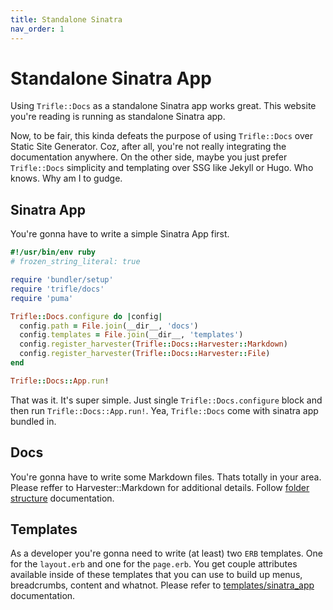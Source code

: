 ```yaml
---
title: Standalone Sinatra
nav_order: 1
---
```


# Standalone Sinatra App

Using `Trifle::Docs` as a standalone Sinatra app works great. This website you're reading is running as standalone Sinatra app.

Now, to be fair, this kinda defeats the purpose of using `Trifle::Docs` over Static Site Generator. Coz, after all, you're not really integrating the documentation anywhere. On the other side, maybe you just prefer `Trifle::Docs` simplicity and templating over SSG like Jekyll or Hugo. Who knows. Why am I to gudge.

## Sinatra App

You're gonna have to write a simple Sinatra App first.

```ruby
#!/usr/bin/env ruby
# frozen_string_literal: true

require 'bundler/setup'
require 'trifle/docs'
require 'puma'

Trifle::Docs.configure do |config|
  config.path = File.join(__dir__, 'docs')
  config.templates = File.join(__dir__, 'templates')
  config.register_harvester(Trifle::Docs::Harvester::Markdown)
  config.register_harvester(Trifle::Docs::Harvester::File)
end

Trifle::Docs::App.run!
```

That was it. It's super simple. Just single `Trifle::Docs.configure` block and then run `Trifle::Docs::App.run!`. Yea, `Trifle::Docs` come with sinatra app bundled in.

## Docs

You're gonna have to write some Markdown files. Thats totally in your area. Please reffer to Harvester::Markdown for additional details. Follow [folder structure](/trifle-docs/folder_structure) documentation.

## Templates

As a developer you're gonna need to write (at least) two `ERB` templates. One for the `layout.erb` and one for the `page.erb`. You get couple attributes available inside of these templates that you can use to build up menus, breadcrumbs, content and whatnot. Please refer to [templates/sinatra_app](/trifle-docs/templates/sinatra_app) documentation.